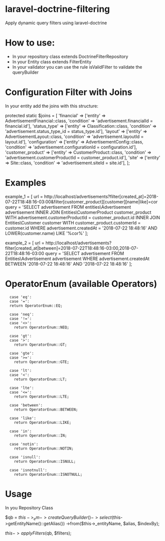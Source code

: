 # laravel-doctrine-filtering
Apply dynamic query filters using laravel-doctrine

# How to use:

- In your repository class extends DoctrineFilterRepository
- In your Entity class extends FilterEntity
- In your validator you can use the rule isValidFilter to validate the queryBuilder

# Configuration Filter with Joins

In your entity add the joins with this structure:

  protected static $joins = [
    'financial'            => ['entity' => AdvertisementFinancial::class, 'condition' => 'advertisement.financialId = financial.id'],
    'status_type'          => ['entity' => Classification::class, 'condition' => 'advertisement.status_type_id = status_type.id'],
    'layout'               => ['entity' => AdvertisementLayout::class, 'condition' => 'advertisement.layoutId = layout.id'],
    'configuration'        => ['entity' => AdvertisementConfig::class, 'condition' => 'advertisement.configurationId = configuration.id'],
    'customer_product'     => ['entity' => CustomerProduct::class, 'condition' => 'advertisement.customerProductId = customer_product.id'],
    'site'                 => ['entity' => Site::class, 'condition' => 'advertisement.siteId = site.id'],
  ];

# Examples

example_1 = [
 url = http://localhost/advertisements?filter[created_at]=2018-07-22T18:48:16-03:00&filter[customer_product][customer][name|like]=cor
 query = 'SELECT advertisement
          FROM entities\Advertisement advertisement INNER JOIN Entities\CustomerProduct customer_product
          WITH advertisement.customerProductId = customer_product.id INNER JOIN Entities\Customer customer
          WITH customer_product.customerId = customer.id
          WHERE advertisement.createdAt = '2018-07-22 18:48:16' AND LOWER(customer.name) LIKE '%cor%' 
];

example_2 = [
 url = http://localhost/advertisements?filter[created_at|between]=2018-07-22T18:48:16-03:00,2018-07-22T18:48:16-03:00
 query = 'SELECT advertisement
          FROM Entities\Advertisement advertisement
          WHERE advertisement.createdAt BETWEEN '2018-07-22 18:48:16' AND '2018-07-22 18:48:16'
];


# OperatorEnum (available Operators)

      case 'eq':
      case '=':
      return OperatorEnum::EQ;

      case 'neq':
      case '!=':
      case '<>':
        return OperatorEnum::NEQ;

      case 'gt':
      case '>':
        return OperatorEnum::GT;

      case 'gte':
      case '>=':
        return OperatorEnum::GTE;

      case 'lt':
      case '<':
        return OperatorEnum::LT;

      case 'lte':
      case '<=':
        return OperatorEnum::LTE;

      case 'between':
        return OperatorEnum::BETWEEN;

      case 'like':
        return OperatorEnum::LIKE;

      case 'in':
        return OperatorEnum::IN;

      case 'notin':
        return OperatorEnum::NOTIN;

      case 'isnull':
        return OperatorEnum::ISNULL;

      case 'isnotnull':
        return OperatorEnum::ISNOTNULL;
        
        
# Usage

In you Repository Class

 $qb = $this->_em->createQueryBuilder()
            ->select($this->getEntityName()::getAlias())
            ->from($this->_entityName, $alias, $indexBy);
            
 $this->applyFilters($qb, $filters);
           
            
            
